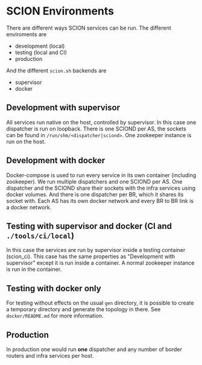 # SCION Environments

There are different ways SCION services can be run. The different enviroments are

- development (local)
- testing (local and CI)
- production

And the different `scion.sh` backends are

- supervisor
- docker

## Development with supervisor

All services run native on the host, controlled by supervisor. In this case one dispatcher is run
on loopback. There is one SCIOND per AS, the sockets can be found in
`/run/shm/<dispatcher|sciond>`. One zookeeper instance is run on the host.

## Development with docker

Docker-compose is used to run every service in its own container (including zookeeper). We run
multiple dispatchers and one SCIOND per AS. One dispatcher and the SCIOND share their sockets with
the infra services using docker volumes. And there is one dispatcher per BR, which it shares its
socket with. Each AS has its own docker network and every BR to BR link is a docker network.

## Testing with supervisor and docker (CI and `./tools/ci/local`)

In this case the services are run by supervisor inside a testing container (scion_ci). This case
has the same properties as "Development with supervisor" except it is run inside a container. A
normal zookeeper instance is run in the container.

## Testing with docker only

For testing without effects on the usual `gen` directory, it is possible to create a temporary
directory and generate the topology in there. See `docker/README.md` for more information.

## Production

In production one would run **one** dispatcher and any number of border routers and infra services
per host.

